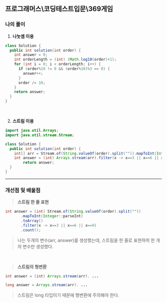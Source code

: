 ## 프로그래머스\코딩테스트입문\369게임

### 나의 풀이

1. **나눗셈 이용**

```java
class Solution {
  public int solution(int order) {
    int answer = 0;
    int orderLength = (int) (Math.log10(order)+1);
    for (int i = 0; i < orderLength; i++) {
      if (order%10 != 0 && (order%10)%3 == 0) {
        answer++;
      }
      order /= 10;
    }
    return answer;
  }
}
```

<br/>

2. **스트림 이용**

```java
import java.util.Arrays;
import java.util.stream.Stream;

class Solution {
  public int solution(int order) {
    int[] arr = Stream.of(String.valueOf(order).split("")).mapToInt(Integer::parseInt).toArray();
    int answer = (int) Arrays.stream(arr).filter(x -> x==3 || x==6 || x==9).count();
		return answer;
  }
}
```

---

### 개선점 및 배울점

> **스트림 한 줄 표현**

```java
int answer = (int) Stream.of(String.valueOf(order).split(""))
       .mapToInt(Integer::parseInt)
       .toArray()
       .filter(x -> x==3 || x==6 || x==9)
       .count();
```

> 나는 두개의 변수(arr, answer)를 생성했는데, 스트림을 한 줄로 표현하여 한 개의 변수만 생성했다.

<br/>

> **스트림의 형변환**

```java
int answer = (int) Arrays.stream(arr). ...
```

```java
long answer = Arrays.stream(arr). ...
```

> 스트림은 long 타입이기 때문에 형변환에 주의해야 한다.
